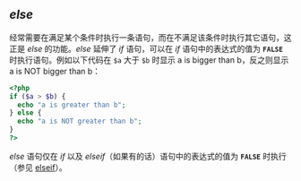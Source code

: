 *else*
------

经常需要在满足某个条件时执行一条语句，而在不满足该条件时执行其它语句，这正是
*else* 的功能。*else* 延伸了 *if* 语句，可以在 *if* 语句中的表达式的值为
**`FALSE`** 时执行语句。例如以下代码在 `$a` 大于 `$b` 时显示 <span
class="computeroutput">a is bigger than b</span>，反之则显示 <span
class="computeroutput">a is NOT bigger than b</span>：

``` php
<?php
if ($a > $b) {
  echo "a is greater than b";
} else {
  echo "a is NOT greater than b";
}
?>
```

*else* 语句仅在 *if* 以及 *elseif*（如果有的话）语句中的表达式的值为
**`FALSE`** 时执行（参见
<a href="/control-structures/elseif.html" class="link">elseif</a>）。
